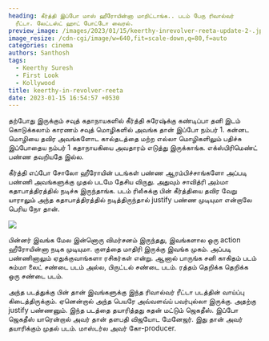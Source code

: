 ```yaml
---
heading: கீர்த்தி இப்போ மாஸ் ஹீரோயின்னா மாறிட்டாங்க.. படம் பேரு ரிவால்வர்
  ரீட்டா. லேட்டஸ்ட் ஹாட் போட்டோ வைரல்.
preview_image: /images/2023/01/15/keerthy-inrevolver-reeta-update-2-.jpg
image_resize: /cdn-cgi/image/w=640,fit=scale-down,q=80,f=auto
categories: cinema
authors: Santhosh
tags:
  - Keerthy Suresh
  - First Look
  - Kollywood
title: keerthy-in-revolver-reeta
date: 2023-01-15 16:54:57 +0530
---
```



தற்போது இருக்கும் சவுத் கதாநாயகளில் கீர்த்தி சுரேஷ்க்கு கண்டிப்பா தனி இடம் கொடுக்கலாம் காரணம் சவுத் மொழிகளில் அவங்க தான் இப்போ நம்பர் 1. கன்னட மொழியை தவிர அவங்களோட கால்தடத்தை மற்ற எல்லா மொழிகளிலும் பதிச்சு இப்போதைய நம்பர் 1 கதாநாயகியை அவதாரம் எடுத்து இருக்காங்க. எக்ஸ்பிரிமெண்ட் பண்ண தவறியதே இல்ல.

கீர்த்தி எப்போ சோலோ ஹீரோயின் படங்கள் பண்ண ஆரம்பிச்சாங்களோ அப்படி பண்ணி அவங்களுக்கு முதல் படமே தேசிய விருது. அதுவும் சாவித்ரி அம்மா கதாபாத்திரத்தில் நடிச்சு இருந்தாங்க. படம் ரிலீசுக்கு பின் கீர்த்தியை தவிர வேறு யாராலும் அந்த கதாபாத்திரத்தில் நடித்திருந்தால் justify பண்ண முடியுமா என்றாலே பெரிய நோ தான்.

![](/images/2023/01/15/keerthy-inrevolver-reeta-update-1-.jpg)

பின்னர் இவங்க மேல இன்னொரு விமர்சனம் இருந்தது, இவங்களால ஒரு action ஹீரோயின்னா நடிக முடியுமா. குளத்தை மாதிரி இருக்கு இவங்க முகம். அப்படி பண்ணினாலும் ஏதுக்குவாங்களா ரசிகர்கள் என்று. ஆனால் பாருங்க சனி காகிதம் படம் சும்மா லைட் சண்டை படம் அல்ல, பிருட்டல் சண்டை படம். ரத்தம் தெறிக்க தெறிக்க ஒரு சண்டை படம்.

அந்த படத்துக்கு பின் தான் இவங்களுக்கு இந்த ரிவால்வர் ரீட்டா படத்தின் வாய்ப்பு கிடைத்திருக்கும். ஏனென்றால் அந்த பெயரே அவ்வளவ்ய் பவர்புல்லா இருக்கு. அதற்கு justify பண்ணனும். இந்த படத்தை தயாரித்தது சுதன் மட்டும் ஜெகதீஸ். இப்போ ஜெகதீஸ் யாரென்றால் அவர் தான் தளபதி விஜயோட மேனேஜர். இது தான் அவர் தயாரிக்கும் முதல் படம். மாஸ்டர்ல அவர் கோ-producer.